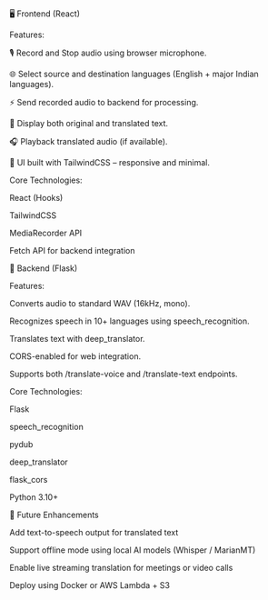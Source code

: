 🖥️ Frontend (React)

Features:

🎙️ Record and Stop audio using browser microphone.

🌐 Select source and destination languages (English + major Indian languages).

⚡ Send recorded audio to backend for processing.

🧾 Display both original and translated text.

🎧 Playback translated audio (if available).

💅 UI built with TailwindCSS – responsive and minimal.

Core Technologies:

React (Hooks)

TailwindCSS

MediaRecorder API

Fetch API for backend integration




🔧 Backend (Flask)

Features:

Converts audio to standard WAV (16kHz, mono).

Recognizes speech in 10+ languages using speech_recognition.

Translates text with deep_translator.

CORS-enabled for web integration.

Supports both /translate-voice and /translate-text endpoints.

Core Technologies:

Flask

speech_recognition

pydub

deep_translator

flask_cors

Python 3.10+




🧠 Future Enhancements

Add text-to-speech output for translated text

Support offline mode using local AI models (Whisper / MarianMT)

Enable live streaming translation for meetings or video calls

Deploy using Docker or AWS Lambda + S3
